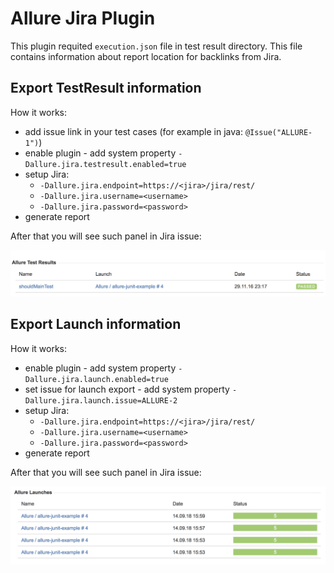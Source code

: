 # Allure Jira Plugin

This plugin requited `execution.json` file in test result directory. 
This file contains information about report location for backlinks from Jira.  

## Export TestResult information

How it works:
* add issue link in your test cases (for example in java: `@Issue("ALLURE-1")`)
* enable plugin - add system property `-Dallure.jira.testresult.enabled=true`
* setup Jira: 
  * `-Dallure.jira.endpoint=https://<jira>/jira/rest/`
  * `-Dallure.jira.username=<username>`
  * `-Dallure.jira.password=<password>`
* generate report  

After that you will see such panel in Jira issue:

![TestResult Panel](img/testresult.png)

## Export Launch information

How it works:
* enable plugin - add system property `-Dallure.jira.launch.enabled=true`
* set issue for launch export - add system property `-Dallure.jira.launch.issue=ALLURE-2`
* setup Jira: 
  * `-Dallure.jira.endpoint=https://<jira>/jira/rest/`
  * `-Dallure.jira.username=<username>`
  * `-Dallure.jira.password=<password>`
* generate report  

After that you will see such panel in Jira issue:

![Launches Panel](img/launches.png)
